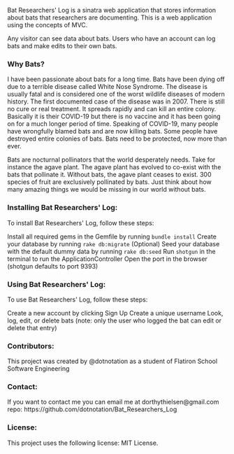 Bat Researchers' Log is a sinatra web application that stores information about bats that researchers are documenting. This is a web application using the concepts of MVC.
 
Any visitor can see data about bats. Users who have an account can log bats and make edits to their own bats.
 
<h3>Why Bats?</h3>
I have been passionate about bats for a long time. Bats have been dying off due to a terrible disease called White Nose Syndrome. The disease is usually fatal and is considered one of the worst wildlife diseases of modern history. The first documented case of the disease was in 2007. There is still no cure or real treatment. It spreads rapidly and can kill an entire colony. Basically it is their COVID-19 but there is no vaccine and it has been going on for a much longer period of time. Speaking of COVID-19, many people have wrongfully blamed bats and are now killing bats. Some people have destroyed entire colonies of bats. Bats need to be protected, now more than ever. 
 
Bats are nocturnal pollinators that the world desperately needs. Take for instance the agave plant. The agave plant has evolved to co-exist with the bats that pollinate it. Without bats, the agave plant ceases to exist. 300 species of fruit are exclusively pollinated by bats. Just think about how many amazing things we would be missing in our world without bats.
 
<h3>Installing Bat Researchers' Log:</h3>
To install Bat Researchers' Log, follow these steps:
 
Install all required gems in the Gemfile by running `bundle install`
Create your database by running `rake db:migrate`
(Optional) Seed your database with the default dummy data by running `rake db:seed`
Run `shotgun` in the terminal to run the ApplicationController
Open the port in the browser (shotgun defaults to port 9393)
 
<h3>Using Bat Researchers' Log:</h3>
To use Bat Researchers' Log, follow these steps:
 
Create a new account by clicking Sign Up
Create a unique username
Look, log, edit, or delete bats (note: only the user who logged the bat can edit or delete that entry)
 
<h3>Contributors:</h3>
This project was created by @dotnotation as a student of Flatiron School Software Engineering
 
<h3>Contact:</h3>
If you want to contact me you can email me at dorthythielsen@gmail.com
repo: https://github.com/dotnotation/Bat_Researchers_Log
 
<h3>License:</h3>
This project uses the following license: MIT License.
 
